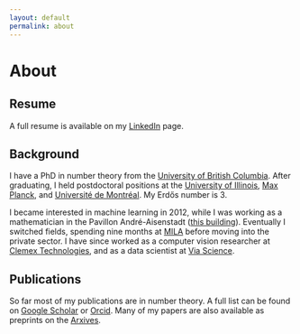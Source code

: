 ```yaml
---
layout: default
permalink: about
---
```


# About

## Resume

A full resume is available on my [LinkedIn](https://www.linkedin.com/in/rogersmontreal/) page.

## Background

I have a PhD in number theory from the [University of British Columbia](https://www.math.ubc.ca/). After graduating, I held postdoctoral positions at the [University of Illinois](https://math.illinois.edu/), [Max Planck](https://www.mpim-bonn.mpg.de/), and [Université de Montréal](https://dms.umontreal.ca/en/). My Erdős number is 3.

I became interested in machine learning in 2012, while I was working as a mathematician in the Pavillon André-Aisenstadt ([this building](https://www.google.com/books/edition/Deep_Learning/omivDQAAQBAJ?hl=en&gbpv=1&printsec=frontcover)). Eventually I switched fields, spending nine months at [MILA](https://mila.quebec/en/) before moving into the private sector. I have since worked as a computer vision researcher at [Clemex Technologies](https://www.clemex.com/), and as a data scientist at [Via Science](https://www.solvewithvia.com/).

## Publications

So far most of my publications are in number theory. A full list can be found on [Google Scholar](https://scholar.google.ca/citations?user=cnec4HkAAAAJ&hl=fr) or [Orcid](https://orcid.org/0000-0001-9163-4890). Many of my papers are also available as preprints on the [Arxives](https://arxiv.org/a/rogers_m_1.html).
